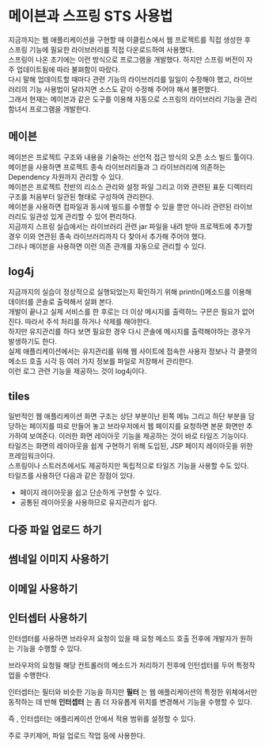 # 메이븐과 스프링 STS 사용법
지금까지는 웹 애플리케이션을 구현할 때 이클립스에서 웹 프로젝트를 직접 생성한 후 스프링 기능에 필요한 라이브러리를 직접 다운로드하여 사용했다.<br>
스프링이 나온 초기에는 이런 방식으로 프로그램을 개발했다. 하지만 스프링 버전이 자주 업데이트됨에 따라 불펴함이 따랐다.<br>
다시 말해 업데이트할 때마다 관련 기능의 라이브러리를 일일이 수정해야 했고, 라이브러리의 기능 사용법이 달라지면 소스도 같이 수정해 주어야 해서 불편했다.<br>
그래서 현재는 메이븐과 같은 도구를 이용해 자동으로 스프링의 라이브러리 기능을 관리함녀서 프로그램을 개발한다. <br>

## 메이븐 
메이븐은 프로젝트 구조와 내용을 기술하는 선언적 접근 방식의 오픈 소스 빌드 툴이다. <br>
메이븐을 사용하면 프로젝트 종속 라이브러리들과 그 라이브러리에 의존하는 Dependency 자원까지 관리할 수 있다.<br>
메이븐은 프로젝트 전반의 리소스 관리와 설정 파일 그리고 이와 관련된 표둔 디렉터리 구조를 처음부터 일관된 형태로 구성하여 관리한다.<br>
메이븐을 사용하면 컴파일과 동시에 빌드를 수행할 수 있을 뿐만 아니라 관련된 라이브러리도 일관성 있게 관리할 수 있어 편리하다.<br>
지금까지 스프링 실습에서는 라이브러리 관련 jar 파일을 내려 받아 프로젝트에 추가할 경우 이와 연관된 종속 라이브러리까지 다 찾아서 추가해 주어야 했다.<br>
그러나 메이븐을 사용하면 이런 의존 관걔를 자동으로 관리할 수 있다.<br>

## log4j
지금까지의 실습이 정상적으로 실행되었는지 확인하기 위해 println()메소드를 이용해 데이터를 콘솔로 출력해서 살펴 본다. <br>
개발이 끝나고 실제 서비스를 한 후로는 더 이상 메시지를 출력하느 구믄은 필요가 없어진다. 따라서 주석 처리를 하거나 삭제를 해야한다.<br>
하지만 유지관리를 하다 보면 필요한 경우 다시 콘솔에 메시지를 출력해야하는 경우가 발생하기도 한다. <br>
실제 애플리케이션에서는 유지관리를 위해 웹 사이트에 접속한 사용자 정보나 각 클랫의 메소드 호출 시각 등 여러 가지 정보를 파일로 저장해서 관리한다.<br>
이런 로그 관련 기능을 제공하느 것이 log4j이다. <br>

## tiles
일반적인 웹 애플리케이션 화면 구조는 상단 부분이난 왼쪽 메뉴 그리고 하단 부분을 담당하는 페이지를 따로 만들어 놓고 브라우저에서 웹 페이지를 요청하면 
본문 화면만 추가하여 보여준다. 이러한 화면 레이아웃 기능을 제공하는 것이 바로 타일즈 기능이다.<br>
타일즈는 화면의 레이아웃을 쉽게 구현하기 위해 도입된, JSP 페이지 레이아웃을 위한 프레임워크이다.<br>
스프링이나 스트러츠에서도 제공하지만 독립적으로 타일즈 기능을 사용할 수도 있다.<br>
타일즈를 사용하던 다음과 같은 장점이 있다.<br>
  - 페이지 레이아웃을 쉽고 단순하게 구현할 수 있다.
  - 공통된 레이아웃을 사용하므로 유지관리가 쉽다.

## 다중 파일 업로드 하기
## 썸네일 이미지 사용하기
## 이메일 사용하기
## 인터셉터 사용하기
인터셉터를 사용하면 브라우저 요청이 있을 때 요청 메소드 호출 전후에 개발자가 원하는 기능을 수행할 수 있다.

브라우저의 요청읠 해당 컨트롤러의 메소드가 처리하기 전후에 인턴셉터를 두어 특정작업을 수행한다.

인터셉터는 필터와 비슷한 기능을 하지만 __필터__ 는 웹 애플리케이션의 특정한 위체에서만 동작하는 데 반해 __인터셉터__ 는 좀 더 자유롭게 위치를 변경해서 기능을 수행할 수 있다.

즉 , 인터셉터는 애플리케이션 안에서 적용 범위를 설정할 수 있다.

주로 쿠키제어, 파일 업로드 작업 둥에 사용한다.
